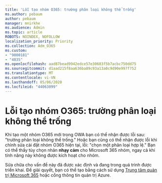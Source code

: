 ```yaml
---
title: 'Lỗi tạo nhóm O365: trường phân loại không thể trống'
ms.author: pebaum
author: pebaum
manager: mnirkhe
ms.audience: Admin
ms.topic: article
ROBOTS: NOINDEX, NOFOLLOW
localization_priority: Priority
ms.collection: Adm_O365
ms.custom:
- "9000181"
- "4835"
ms.openlocfilehash: aad87bead9942edce57e30683f5b7acbc750dd75
ms.sourcegitcommit: d1aad215f8aa636ba89c93a13a0c9d90e997f752
ms.translationtype: MT
ms.contentlocale: vi-VN
ms.lasthandoff: 05/06/2020
ms.locfileid: "44063099"
---
```

# <a name="error-creating-o365-groups-the-classification-field-cant-be-empty"></a>Lỗi tạo nhóm O365: trường phân loại không thể trống

Khi tạo một nhóm O365 mới trong OWA bạn có thể nhận được lỗi sau: "trường phân loại không thể trống."  Hoặc bạn cũng có thể nhận được lỗi khi chỉnh sửa cài đặt nhóm O365 hiện tại, lỗi: "chọn một phân loại hợp lệ."   Bạn có thể thấy tùy chọn nhãn **nhạy cảm** cho Microsoft 365 nhóm, ngay cả khi tính năng này không được kích hoạt cho nhóm.

Sửa chữa cho vấn đề này đã được xác định và đang trong quá trình được triển khai.  Để giải quyết, bạn có thể tạo bằng cách sử dụng [Trung tâm quản trị Microsoft 365](https://docs.microsoft.com/microsoft-365/admin/create-groups/create-groups?view=o365-worldwide) hoặc cổng thông tin quản trị Azure.
